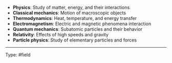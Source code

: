 -   **Physics**: Study of matter, energy, and their interactions
-   **Classical mechanics**: Motion of macroscopic objects
-   **Thermodynamics**: Heat, temperature, and energy transfer
-   **Electromagnetism**: Electric and magnetic phenomena interaction
-   **Quantum mechanics**: Subatomic particles and their behavior
-   **Relativity**: Effects of high speeds and gravity
-   **Particle physics**: Study of elementary particles and forces
  
___
Type: #field
